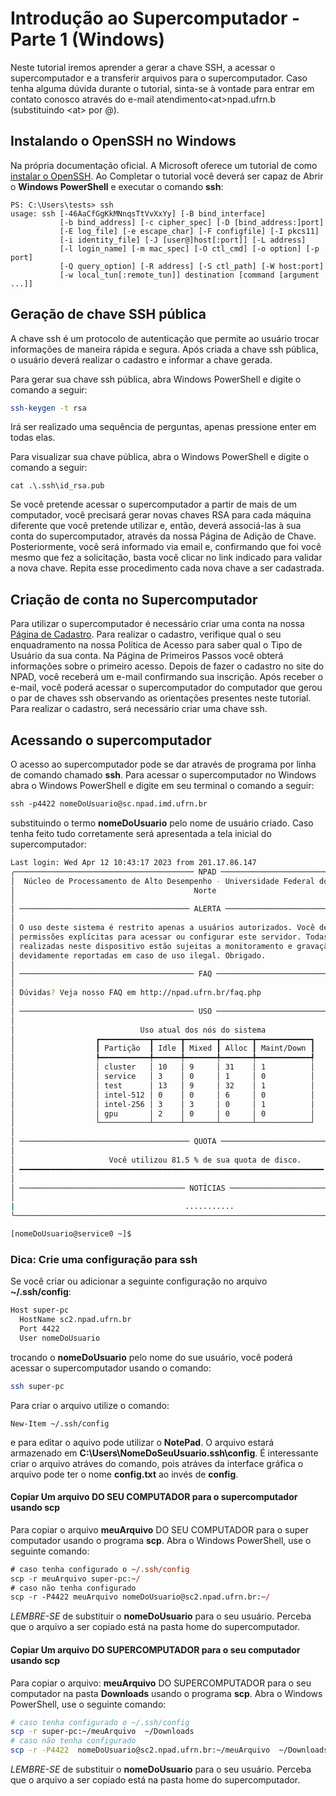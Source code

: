 # Introdução ao Supercomputador - Parte 1 (Windows)

Neste tutorial iremos aprender a gerar a chave SSH, a acessar o supercomputador e a transferir arquivos para o supercomputador. Caso tenha alguma dúvida durante o tutorial, sinta-se à vontade para entrar em contato conosco através do e-mail atendimento\<at>npad.ufrn.b (substituindo \<at> por @).

## Instalando o OpenSSH no Windows

Na própria documentação oficial. A Microsoft oferece um tutorial de
como [instalar o OpenSSH](https://learn.microsoft.com/pt-br/windows-server/administration/openssh/openssh_install_firstuse). Ao Completar o tutorial
você deverá ser capaz de Abrir o **Windows PowerShell** e executar o comando **ssh**:

```PS
PS: C:\Users\tests> ssh
usage: ssh [-46AaCfGgKkMNnqsTtVvXxYy] [-B bind_interface]
           [-b bind_address] [-c cipher_spec] [-D [bind_address:]port]
           [-E log_file] [-e escape_char] [-F configfile] [-I pkcs11]
           [-i identity_file] [-J [user@]host[:port]] [-L address]
           [-l login_name] [-m mac_spec] [-O ctl_cmd] [-o option] [-p port]
           [-Q query_option] [-R address] [-S ctl_path] [-W host:port]
           [-w local_tun[:remote_tun]] destination [command [argument ...]]
```

## Geração de chave SSH pública

A chave ssh é um protocolo de autenticação que permite ao usuário trocar informações de maneira rápida e segura. Após criada a chave ssh pública, o usuário deverá realizar o cadastro e informar a chave gerada.

Para gerar sua chave ssh pública, abra Windows PowerShell e digite o comando a seguir:

```bash
ssh-keygen -t rsa
```

Irá ser realizado uma sequência de perguntas, apenas pressione enter em todas elas.

Para visualizar sua chave pública, abra o Windows PowerShell e digite o comando a seguir:

```PS
cat .\.ssh\id_rsa.pub
```

Se você pretende acessar o supercomputador a partir de mais de um computador, você precisará gerar novas chaves RSA para cada máquina diferente que você pretende utilizar e, então, deverá associá-las à sua conta do supercomputador, através da nossa Página de Adição de Chave. Posteriormente, você será informado via email e, confirmando que foi você mesmo que fez a solicitação, basta você clicar no link indicado para validar a nova chave. Repita esse procedimento cada nova chave a ser cadastrada.

## Criação de conta no Supercomputador

Para utilizar o supercomputador é necessário criar uma conta na nossa [Página de Cadastro](http://npad.ufrn.br/primeirospassos.php). Para realizar o cadastro, verifique qual o seu enquadramento na nossa Política de Acesso para saber qual o Tipo de Usuário da sua conta. Na Página de Primeiros Passos você obterá informações sobre o primeiro acesso. Depois de fazer o cadastro no site do NPAD, você receberá um e-mail confirmando sua inscrição. Após receber o e-mail, você poderá acessar o supercomputador do computador que gerou o par de chaves ssh observando as orientações presentes neste tutorial. Para realizar o cadastro, será necessário criar uma chave ssh.

## Acessando o supercomputador

O acesso ao supercomputador pode se dar através de programa por linha de comando chamado **ssh**. Para acessar o supercomputador no Windows abra o Windows PowerShell e digite em seu terminal o comando a seguir:

```ps
ssh -p4422 nomeDoUsuario@sc.npad.imd.ufrn.br
```

substituindo o termo **nomeDoUsuario** pelo nome de usuário criado. Caso tenha feito tudo corretamente será apresentada a tela inicial do supercomputador:

```bash
Last login: Wed Apr 12 10:43:17 2023 from 201.17.86.147
╭──────────────────────────────────────── NPAD ────────────────────────────────────────╮
│  Núcleo de Processamento de Alto Desempenho - Universidade Federal do Rio Grande do  │
│                                        Norte                                         │
│                                                                                      │
│ ────────────────────────────────────── ALERTA ────────────────────────────────────── │
│                                                                                      │
│ O uso deste sistema é restrito apenas a usuários autorizados. Você deve possuir      │
│ permissões explícitas para acessar ou configurar este servidor. Todas as atividades  │
│ realizadas neste dispositivo estão sujeitas a monitoramento e gravação e poderão ser │
│ devidamente reportadas em caso de uso ilegal. Obrigado.                              │
│                                                                                      │
│ ─────────────────────────────────────── FAQ ──────────────────────────────────────── │
│                                                                                      │
│ Dúvidas? Veja nosso FAQ em http://npad.ufrn.br/faq.php                               │
│                                                                                      │
│ ─────────────────────────────────────── USO ──────────────────────────────────────── │
│                                                                                      │
│                            Uso atual dos nós do sistema                              │
│                  ┏━━━━━━━━━━━┳━━━━━━┳━━━━━━━┳━━━━━━━┳━━━━━━━━━━━━┓                   │
│                  ┃ Partição  ┃ Idle ┃ Mixed ┃ Alloc ┃ Maint/Down ┃                   │
│                  ┡━━━━━━━━━━━╇━━━━━━╇━━━━━━━╇━━━━━━━╇━━━━━━━━━━━━┩                   │
│                  │ cluster   │ 10   │ 9     │ 31    │ 1          │                   │
│                  │ service   │ 3    │ 0     │ 1     │ 0          │                   │
│                  │ test      │ 13   │ 9     │ 32    │ 1          │                   │
│                  │ intel-512 │ 0    │ 0     │ 6     │ 0          │                   │
│                  │ intel-256 │ 3    │ 3     │ 0     │ 1          │                   │
│                  │ gpu       │ 2    │ 0     │ 0     │ 0          │                   │
│                  └───────────┴──────┴───────┴───────┴────────────┘                   │
│                                                                                      │
│ ────────────────────────────────────── QUOTA ─────────────────────────────────────── │
│                                                                                      │
│                     Você utilizou 81.5 % de sua quota de disco.                      │
│ ━━━━━━━━━━━━━━━━━━━━━━━━━━━━━━━━━━━━━━━━━━━━━━━━━━━━━━━━━━━━━━━━━━━━╺━━━━━━━━━━━━━━━ │
│                                                                                      │
│ ───────────────────────────────────── NOTÍCIAS ───────────────────────────────────── │
│                                                                                      │
|                                      ...........                                     |
╰──────────────────────────────────────────────────────────────────────────────────────╯

[nomeDoUsuario@service0 ~]$
```

### Dica: Crie uma configuração para ssh

Se você criar ou adicionar a seguinte configuração no arquivo **~/.ssh/config**:

```bash
Host super-pc
  HostName sc2.npad.ufrn.br
  Port 4422
  User nomeDoUsuario
```

trocando o **nomeDoUsuario** pelo nome do sue usuário, você poderá acessar o supercomputador usando o comando:

```bash
ssh super-pc
```

Para criar o arquivo utilize o comando:

```PS
New-Item ~/.ssh/config
```

e para editar o aquivo pode utilizar o **NotePad**. O arquivo estará armazenado em
**C:\Users\\NomeDoSeuUsuario\.ssh\config**. É interessante criar o arquivo
atráves do comando, pois atráves da interface gráfica o arquivo pode ter o nome **config.txt** ao invés de **config**.

#### Copiar Um arquivo DO SEU COMPUTADOR para o supercomputador usando scp

Para copiar o arquivo **meuArquivo** DO SEU COMPUTADOR para o super computador usando o programa **scp**. Abra o Windows PowerShell, use o seguinte comando:

```ps
# caso tenha configurado o ~/.ssh/config 
scp -r meuArquivo super-pc:~/
# caso não tenha configurado 
scp -r -P4422 meuArquivo nomeDoUsuario@sc2.npad.ufrn.br:~/
```

*LEMBRE-SE* de substituir o **nomeDoUsuario** para o seu usuário. Perceba que o arquivo a ser copiado está na pasta home do supercomputador.

#### Copiar Um arquivo DO SUPERCOMPUTADOR para o seu computador usando scp

Para copiar o arquivo: **meuArquivo** DO SUPERCOMPUTADOR para o seu computador na pasta **Downloads** usando o programa **scp**. Abra o Windows PowerShell, use o seguinte comando:

```bash
# caso tenha configurado o ~/.ssh/config 
scp -r super-pc:~/meuArquivo  ~/Downloads
# caso não tenha configurado 
scp -r -P4422  nomeDoUsuario@sc2.npad.ufrn.br:~/meuArquivo  ~/Downloads
```

*LEMBRE-SE* de substituir o **nomeDoUsuario** para o seu usuário. Perceba que o arquivo a ser copiado está na pasta home do supercomputador.

